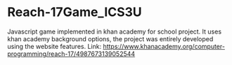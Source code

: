 # Reach-17Game_ICS3U
Javascript game implemented in khan academy for school project.
It uses khan academy background options, the project was entirely developed using the website features.
Link: https://www.khanacademy.org/computer-programming/reach-17/4987673139052544
